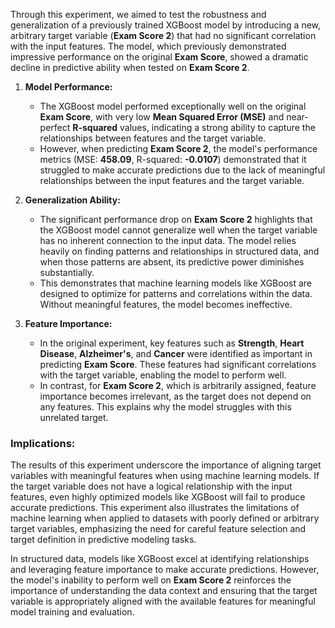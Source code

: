 Through this experiment, we aimed to test the robustness and generalization of a previously trained XGBoost model by introducing a new, arbitrary target variable (**Exam Score 2**) that had no significant correlation with the input features. The model, which previously demonstrated impressive performance on the original **Exam Score**, showed a dramatic decline in predictive ability when tested on **Exam Score 2**.

1. **Model Performance:**
   - The XGBoost model performed exceptionally well on the original **Exam Score**, with very low **Mean Squared Error (MSE)** and near-perfect **R-squared** values, indicating a strong ability to capture the relationships between features and the target variable.
   - However, when predicting **Exam Score 2**, the model's performance metrics (MSE: **458.09**, R-squared: **-0.0107**) demonstrated that it struggled to make accurate predictions due to the lack of meaningful relationships between the input features and the target variable.

2. **Generalization Ability:**
   - The significant performance drop on **Exam Score 2** highlights that the XGBoost model cannot generalize well when the target variable has no inherent connection to the input data. The model relies heavily on finding patterns and relationships in structured data, and when those patterns are absent, its predictive power diminishes substantially.
   - This demonstrates that machine learning models like XGBoost are designed to optimize for patterns and correlations within the data. Without meaningful features, the model becomes ineffective.

3. **Feature Importance:**
   - In the original experiment, key features such as **Strength**, **Heart Disease**, **Alzheimer's**, and **Cancer** were identified as important in predicting **Exam Score**. These features had significant correlations with the target variable, enabling the model to perform well.
   - In contrast, for **Exam Score 2**, which is arbitrarily assigned, feature importance becomes irrelevant, as the target does not depend on any features. This explains why the model struggles with this unrelated target.

### Implications:

The results of this experiment underscore the importance of aligning target variables with meaningful features when using machine learning models. If the target variable does not have a logical relationship with the input features, even highly optimized models like XGBoost will fail to produce accurate predictions. This experiment also illustrates the limitations of machine learning when applied to datasets with poorly defined or arbitrary target variables, emphasizing the need for careful feature selection and target definition in predictive modeling tasks.

In structured data, models like XGBoost excel at identifying relationships and leveraging feature importance to make accurate predictions. However, the model's inability to perform well on **Exam Score 2** reinforces the importance of understanding the data context and ensuring that the target variable is appropriately aligned with the available features for meaningful model training and evaluation.
